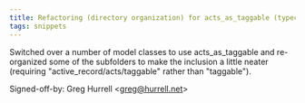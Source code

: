 ```yaml
---
title: Refactoring (directory organization) for acts_as_taggable (typechecked.net, 36d2f80)
tags: snippets
---
```


Switched over a number of model classes to use acts_as_taggable and re-organized some of the subfolders to make the inclusion a little neater (requiring "active_record/acts/taggable" rather than "taggable").

Signed-off-by: Greg Hurrell &lt;greg@hurrell.net&gt;
